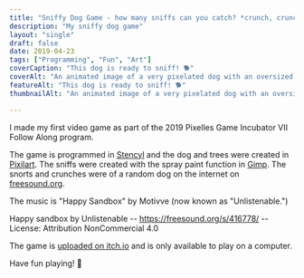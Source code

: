 ```yaml
---
title: "Sniffy Dog Game - how many sniffs can you catch? *crunch, crunch*"
description: "My sniffy dog game"
layout: "single"
draft: false
date: 2019-04-23
tags: ["Programming", "Fun", "Art"]
coverCaption: "This dog is ready to sniff! 🐕"
coverAlt: "An animated image of a very pixelated dog with an oversized head."
featureAlt: "This dog is ready to sniff! 🐕"
thumbnailAlt: "An animated image of a very pixelated dog with an oversized head."

---
```


I made my first video game as part of the 2019 Pixelles Game Incubator VII Follow Along program. 

The game is programmed in [Stencyl](https://www.stencyl.com/) and the dog and trees were created in [Pixilart](https://www.pixilart.com/). The sniffs were created with the spray paint function in [Gimp](https://www.gimp.org/). The snorts and crunches were of a random dog on the internet on [freesound.org](https://freesound.org/).

The music is "Happy Sandbox" by Motivve (now known as "Unlistenable.")

Happy sandbox by Unlistenable -- https://freesound.org/s/416778/ -- License: Attribution NonCommercial 4.0

The game is [uploaded on itch.io](https://nesnes.itch.io/sniffy-dog) and is only available to play on a computer.

Have fun playing! 🦴